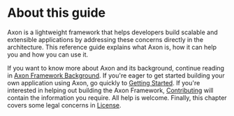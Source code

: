 # About this guide

Axon is a lightweight framework that helps developers build scalable and extensible applications by addressing these concerns directly in the architecture. This reference guide explains what Axon is, how it can help you and how you can use it.

If you want to know more about Axon and its background, continue reading in [Axon Framework Background](part-i-getting-started/introduction.md#axon-framework-background). If you're eager to get started building your own application using Axon, go quickly to [Getting Started](part-i-getting-started/introduction.md#getting-started). If you're interested in helping out building the Axon Framework, [Contributing](part-i-getting-started/introduction.md#contributing-to-axon-framework) will contain the information you require. All help is welcome. Finally, this chapter covers some legal concerns in [License](part-i-getting-started/introduction.md#license-information).

